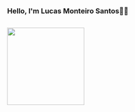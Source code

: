 ### Hello, I'm Lucas Monteiro Santos👨‍💻
##
<div>
  <img height="180em" src="https://github-readme-stats.vercel.app/api/top-langs/?username=Lucasmsti&layout=compact&langs_count=7&theme=dracula"/>
</div>
